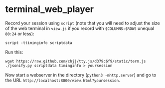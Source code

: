 terminal_web_player
===================

Record your session using `script` (note that you will need to adjust the size of the web terminal in `view.js` if you record with `$COLUMNS:$ROWS` unequal `80:24` or less):

    script -ttiminginfo scriptdata
    
Run this:
 
    wget https://raw.github.com/chjj/tty.js/d379c6f9/static/term.js
    ./jsonify.py scriptdata timinginfo > yoursession
    
Now start a webserver in the directory (`python3 -mhttp.server`) and go to the URL `http://localhost:8000/view.html?yoursession`.
